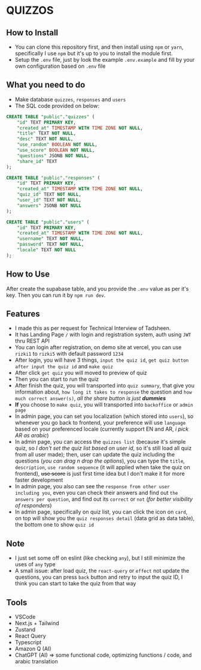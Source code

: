 # QUIZZOS

## How to Install

- You can clone this repository first, and then install using `npm` or `yarn`, specifically I use `npm` but it's up to you to install the module first.
- Setup the `.env` file, just by look the example `.env.example` and fill by your own configuration based on `.env` file

## What you need to do

- Make database `quizzes`, `responses` and `users`
- The SQL code provided on below:

```SQL
CREATE TABLE "public"."quizzes" (
    "id" TEXT PRIMARY KEY,
    "created_at" TIMESTAMP WITH TIME ZONE NOT NULL,
    "title" TEXT NOT NULL,
    "desc" TEXT NOT NULL,
    "use_random" BOOLEAN NOT NULL,
    "use_score" BOOLEAN NOT NULL,
    "questions" JSONB NOT NULL,
    "share_id" TEXT
);
```

```SQL
CREATE TABLE "public"."responses" (
    "id" TEXT PRIMARY KEY,
    "created_at" TIMESTAMP WITH TIME ZONE NOT NULL,
    "quiz_id" TEXT NOT NULL,
    "user_id" TEXT NOT NULL,
    "answers" JSONB NOT NULL
);
```

```SQL
CREATE TABLE "public"."users" (
    "id" TEXT PRIMARY KEY,
    "created_at" TIMESTAMP WITH TIME ZONE NOT NULL,
    "username" TEXT NOT NULL,
    "password" TEXT NOT NULL,
    "locale" TEXT NOT NULL
);
```

## How to Use

After create the supabase table, and you provide the `.env` value as per it's key. Then you can run it by `npm run dev`.

## Features

- I made this as per request for Technical Interview of Tadsheen.
- It has Landing Page `/` with login and registration system, auth using `JWT` thru REST API
- You can login after registration, on demo site at vercel, you can use `rizki1` to `rizki5` with default password `1234`
- After login, you will have 3 things, `input the quiz id`, `get quiz button after input the quiz id` and `make quiz`
- After click `get quiz` you will moved to preview of quiz
- Then you can start to run the quiz
- After finish the quiz, you will transported into `quiz summary`, that give you information about, `how long it takes to response` the question and `how much correct answer(s)`, *all the share button is just **dummies***
- **If** you choose to `make quiz`, you will transported into `backoffice` or `admin page`
- In admin page, you can set you localization (which stored into `users`), so whenever you go back to frontend, your preference will use `language` based on your preferenced locale (currently support EN and AR, *i pick AR as arabic*)
- In admin page, you can access the `quizzes list` (because it's simple quiz, so *I don't set the quiz list based on user id*, so it's still load all quiz from all user made); then, user can update the quiz including the questions (*you can drag n drop the options*), you can type the `title`, `description`, `use random sequence` (it will applied when take the quiz on frontend), ~~use score~~ is just first time idea but I don't make it for more faster development
- In admin page, you also can see the `response from other user including you`, even you can check their answers and find out `the answers per question`, and find out its `correct` or `not` (*for better visibility of responders*)
- In admin page, specifically on quiz list, you can click the icon on `card`, on top will show you the `quiz responses detail` (data grid as data table), the bottom one to show `quiz id`

## Note

- I just set some off on eslint (like checking `any`), but I still minimize the uses of `any` type
- A small issue: after load quiz, the `react-query` or `effect` not update the questions, you can press `back` button and retry to input the quiz ID, I think you can start to take the quiz from that way

## Tools

- VSCode
- Next.js + Tailwind
- Zustand
- React Query
- Typescript
- Amazon Q (AI)
- ChatGPT (AI) => some functional code, optimizing functions / code, and arabic translation
